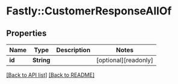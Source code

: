 # Fastly::CustomerResponseAllOf

## Properties

| Name | Type | Description | Notes |
| ---- | ---- | ----------- | ----- |
| **id** | **String** |  | [optional][readonly] |

[[Back to API list]](../../README.md#endpoints) [[Back to README]](../../README.md)

